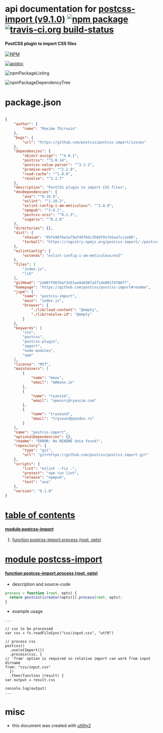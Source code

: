 # api documentation for  [postcss-import (v9.1.0)](https://github.com/postcss/postcss-import#readme)  [![npm package](https://img.shields.io/npm/v/npmdoc-postcss-import.svg?style=flat-square)](https://www.npmjs.org/package/npmdoc-postcss-import) [![travis-ci.org build-status](https://api.travis-ci.org/npmdoc/node-npmdoc-postcss-import.svg)](https://travis-ci.org/npmdoc/node-npmdoc-postcss-import)
#### PostCSS plugin to import CSS files

[![NPM](https://nodei.co/npm/postcss-import.png?downloads=true)](https://www.npmjs.com/package/postcss-import)

[![apidoc](https://npmdoc.github.io/node-npmdoc-postcss-import/build/screenCapture.buildNpmdoc.browser._2Fhome_2Ftravis_2Fbuild_2Fnpmdoc_2Fnode-npmdoc-postcss-import_2Ftmp_2Fbuild_2Fapidoc.html.png)](https://npmdoc.github.io/node-npmdoc-postcss-import/build/apidoc.html)

![npmPackageListing](https://npmdoc.github.io/node-npmdoc-postcss-import/build/screenCapture.npmPackageListing.svg)

![npmPackageDependencyTree](https://npmdoc.github.io/node-npmdoc-postcss-import/build/screenCapture.npmPackageDependencyTree.svg)



# package.json

```json

{
    "author": {
        "name": "Maxime Thirouin"
    },
    "bugs": {
        "url": "https://github.com/postcss/postcss-import/issues"
    },
    "dependencies": {
        "object-assign": "^4.0.1",
        "postcss": "^5.0.14",
        "postcss-value-parser": "^3.2.3",
        "promise-each": "^2.2.0",
        "read-cache": "^1.0.0",
        "resolve": "^1.1.7"
    },
    "description": "PostCSS plugin to import CSS files",
    "devDependencies": {
        "ava": "^0.16.0",
        "eslint": "^1.10.3",
        "eslint-config-i-am-meticulous": "^2.0.0",
        "npmpub": "^3.0.1",
        "postcss-scss": "^0.1.3",
        "sugarss": "^0.2.0"
    },
    "directories": {},
    "dist": {
        "shasum": "95fe9876a1e79af49fbdc3589f01fe5aa7cc1e80",
        "tarball": "https://registry.npmjs.org/postcss-import/-/postcss-import-9.1.0.tgz"
    },
    "eslintConfig": {
        "extends": "eslint-config-i-am-meticulous/es5"
    },
    "files": [
        "index.js",
        "lib"
    ],
    "gitHead": "2a687f867ba73e51aa9a838fa3f14e08174786f7",
    "homepage": "https://github.com/postcss/postcss-import#readme",
    "jspm": {
        "name": "postcss-import",
        "main": "index.js",
        "browser": {
            "./lib/load-content": "@empty",
            "./lib/resolve-id": "@empty"
        }
    },
    "keywords": [
        "css",
        "postcss",
        "postcss-plugin",
        "import",
        "node modules",
        "npm"
    ],
    "license": "MIT",
    "maintainers": [
        {
            "name": "moox",
            "email": "m@moox.io"
        },
        {
            "name": "ryanzim",
            "email": "opensrc@ryanzim.com"
        },
        {
            "name": "trysound",
            "email": "trysound@yandex.ru"
        }
    ],
    "name": "postcss-import",
    "optionalDependencies": {},
    "readme": "ERROR: No README data found!",
    "repository": {
        "type": "git",
        "url": "git+https://github.com/postcss/postcss-import.git"
    },
    "scripts": {
        "lint": "eslint --fix .",
        "pretest": "npm run lint",
        "release": "npmpub",
        "test": "ava"
    },
    "version": "9.1.0"
}
```



# <a name="apidoc.tableOfContents"></a>[table of contents](#apidoc.tableOfContents)

#### [module postcss-import](#apidoc.module.postcss-import)
1.  [function <span class="apidocSignatureSpan">postcss-import.</span>process (root, opts)](#apidoc.element.postcss-import.process)



# <a name="apidoc.module.postcss-import"></a>[module postcss-import](#apidoc.module.postcss-import)

#### <a name="apidoc.element.postcss-import.process"></a>[function <span class="apidocSignatureSpan">postcss-import.</span>process (root, opts)](#apidoc.element.postcss-import.process)
- description and source-code
```javascript
process = function (root, opts) {
  return postcss([creator(opts)]).process(root, opts);
}
```
- example usage
```shell
...

// css to be processed
var css = fs.readFileSync("css/input.css", "utf8")

// process css
postcss()
  .use(atImport())
  .process(css, {
// 'from' option is required so relative import can work from input dirname
from: "css/input.css"
  })
  .then(function (result) {
var output = result.css

console.log(output)
...
```



# misc
- this document was created with [utility2](https://github.com/kaizhu256/node-utility2)
